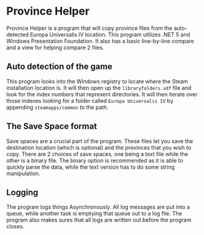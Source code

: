 # Province Helper
Province Helper is a program that will copy province files from the auto-detected Europa Universalis IV location.
This program utilizes .NET 5 and Windows Presentation Foundation.
It also has a basic line-by-line compare and a view for helping compare 2 files.

## Auto detection of the game
This program looks into the Windows registry to locate where the Steam installation location is.
It will then open up the `libraryfolders.vdf` file and look for the index numbers that represent directories.
It will then iterate over those indexes looking for a folder called `Europa Universalis IV` by appending `steamapps/common` to the path.

## The Save Space format
Save spaces are a crucial part of the program. These files let you save the destination location (which is optional) and the provinces that you wish to copy.
There are 2 choices of save spaces, one being a text file while the other is a binary file.
The binary option is recommended as it is able to quickly parse the data, while the text version has to do some string manipulation.

## Logging
The program logs things Asynchronously. All log messages are put into a queue, while another task is emptying that queue out to a log file.
The program also makes sures that all logs are written out before the program closes.
